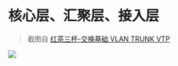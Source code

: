 # 核心层、汇聚层、接入层

> 截图自 [红茶三杯-交换基础 VLAN TRUNK VTP](https://v.youku.com/v_show/id_XMzY4ODQwNDI4.html)

![](https://i.postimg.cc/NMtQ3s3N/8-16.png)


<!--
核心层： 核心层的功能主要是实现骨干网络之间的优化传输，骨干层设计任务的重点通常是冗余能力、可靠性和高速的传输。网络的控制功能最好尽量少在骨干层上实施。
核心层一直被认为是所有流量的最终承受者和汇聚者，所以对核心层的设计以及网络设备的要求十分严格。核心层设备将占投资的主要部分。 核心层需要考虑冗余设计。核心层可以使网络的拓展性更强。

汇聚层：将位于接入层和核心层之间的部分，是楼群或小区的信息汇聚点,是连接接入层和核心层的网络设备,为接入层提供数据的汇聚\传输\管理\分发处理；提供基于策略的连接,如地址合并，协议过滤，路由服务，认证管理等。

接入层：通常将网络中直接面向用户连接或访问网络的部分。

接入层是最终用户(教师、学生)与网络的接口，它应该提供即插即用的特性，同时应该非常易于使用和维护。当然我们也应该考虑端口密度的问题。目的是允许终端用户连接到网络，因此接入层交换机具有低成本和高端口密度特性；一般用来实施端口的MAC地址绑定。

![](https://i.postimg.cc/Z5kJrPT3/5276.png)

>摘自 [什么是核心层?汇聚层?接入层?](https://zhidao.baidu.com/question/14043360.html?word=&fr=wenda_ala&device=mobile&ssid=0&from=1022560v&uid=0&pu=usm@2,sz@320_1001,ta@iphone_2_9.0_24_76.0&bd_page_type=1&baiduid=84068ABBDAA8AC922BE7354873622B74&tj=wenda_1_0_10_l1)
-->
